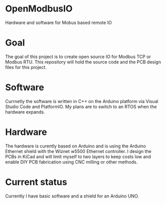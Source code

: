 # OpenModbusIO
Hardware and software for Mobus based remote IO

# Goal
The goal of this project is to create open source IO for Modbus TCP or Modbus RTU. This repository will hold the source code and the PCB design files for this project. 

# Software
Currnetly the software is written in C++ on the Arduino platform via Visual Studio Code and PlatformIO. My plans are to switch to an RTOS when the hardware expands.

# Hardware
The hardware is curently based on Arduino and is using the Arduino Ethernet shield with the Wiznet w5500 Ethernet controller.
I design the PCBs in KiCad and will limit myself to two layers to keep costs low and enable DIY PCB fabrication using CNC milling or other methods.

# Current status
Currently I have basic software and a shield for an Arduino UNO.
